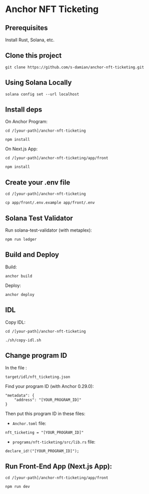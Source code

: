 
# Anchor NFT Ticketing


## Prerequisites

Install Rust, Solana, etc.


## Clone this project

```
git clone https://github.com/s-damian/anchor-nft-ticketing.git

```


## Using Solana Locally

```
solana config set --url localhost
```


## Install deps

On Anchor Program:

```
cd /[your-path]/anchor-nft-ticketing
```

```
npm install
```

On Next.js App:

```
cd /[your-path]/anchor-nft-ticketing/app/front
```

```
npm install
```


## Create your .env file

```
cd /[your-path]/anchor-nft-ticketing
```

```
cp app/front/.env.example app/front/.env
```



## Solana Test Validator

Run solana-test-validator (with metaplex):

```
npm run ledger
```


## Build and Deploy

Build:

```
anchor build
```

Deploy:

```
anchor deploy
```


## IDL

Copy IDL:

```
cd /[your-path]/anchor-nft-ticketing
```

```
./sh/copy-idl.sh
```


## Change program ID

In the file :

```
target/idl/nft_ticketing.json
```

Find your program ID (with Anchor 0.29.0):

```
"metadata": {
    "address": "[YOUR_PROGRAM_ID]"
}
```

Then put this program ID in these files:

- ```Anchor.toml``` file:

```
nft_ticketing = "[YOUR_PROGRAM_ID]"
```

- ```programs/nft-ticketing/src/lib.rs``` file:

```
declare_id!("[YOUR_PROGRAM_ID]");
```


## Run Front-End App (Next.js App):

```
cd /[your-path]/anchor-nft-ticketing/app/front
```

```
npm run dev
```
